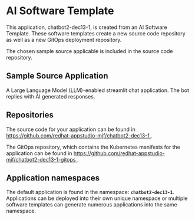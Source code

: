 # AI Software Template

This application, chatbot2-dec13-1, is created from an AI Software Template. These software templates create a new source code repository as well as a new GitOps deployment repository.

The chosen sample source applicable is included in the source code repository.

## Sample Source Application

A Large Language Model (LLM)-enabled streamlit chat application. The bot replies with AI generated responses.

## Repositories

The source code for your application can be found in [https://github.com/redhat-appstudio-mjf/chatbot2-dec13-1 ](https://github.com/redhat-appstudio-mjf/chatbot2-dec13-1 ).
 
The GitOps repository, which contains the Kubernetes manifests for the application can be found in 
[https://github.com/redhat-appstudio-mjf/chatbot2-dec13-1-gitops ](https://github.com/redhat-appstudio-mjf/chatbot2-dec13-1-gitops ). 

## Application namespaces 

The default application is found in the namespace: **`chatbot2-dec13-1`**. Applications can be deployed into their own unique namespace or multiple software templates can generate numerous applications into the same namespace.